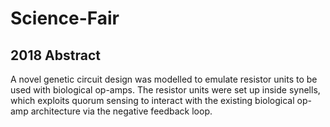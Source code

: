 # Science-Fair
## 2018 Abstract
A novel genetic circuit design was modelled to emulate resistor units to be used with biological op-amps. The resistor units were set up inside synells, which exploits quorum sensing to interact with the existing biological op-amp architecture via the negative feedback loop.
